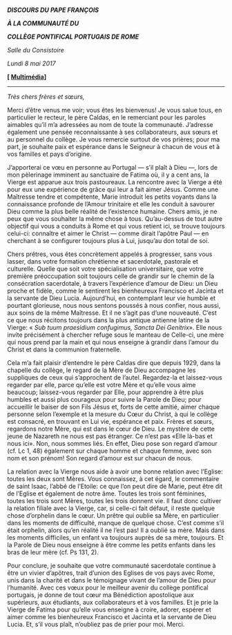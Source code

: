 ***DISCOURS DU PAPE FRANÇOIS***

***À LA COMMUNAUTÉ DU***

***COLLÈGE PONTIFICAL PORTUGAIS DE ROME***

*Salle du Consistoire*

*Lundi 8 mai 2017*

**\[ [Multimédia](http://w2.vatican.va/content/francesco/es/events/event.dir.html/content/vaticanevents/es/2017/5/8/pontificio-collegioportoghese.html)\]**

* * *

*Très chers frères et sœurs,*

Merci d’être venus me voir; vous êtes les bienvenus! Je vous salue tous, en particulier le recteur, le père Caldas, en le remerciant pour les paroles aimables qu’il m’a adressées au nom de toute la communauté. J’adresse également une pensée reconnaissante à ses collaborateurs, aux sœurs et au personnel du collège. Je vous remercie surtout de vos prières; pour ma part, je souhaite paix et espérance dans le Seigneur à chacun de vous et à vos familles et pays d’origine.

J’apporterai ce vœu en personne au Portugal — s’il plaît à Dieu —, lors de mon pèlerinage imminent au sanctuaire de Fatima où, il y a cent ans, la Vierge est apparue aux trois pastoureaux. La rencontre avec la Vierge a été pour eux une expérience de grâce qui leur a fait aimer Jésus. Comme une Maîtresse tendre et compétente, Marie introduit les petits voyants dans la connaissance profonde de l’Amour trinitaire et elle les conduit à savourer Dieu comme la plus belle réalité de l’existence humaine. Chers amis, je ne peux que vous souhaiter la même chose à tous. Qu’au-dessus de tout autre objectif qui vous a conduits à Rome et qui vous retient ici, se trouve toujours celui-ci: connaître et aimer le Christ — comme dirait l’apôtre Paul — en cherchant à se configurer toujours plus à Lui, jusqu’au don total de soi.

Chers prêtres, vous êtes concrètement appelés à progresser, sans vous lasser, dans votre formation chrétienne et sacerdotale, pastorale et culturelle. Quelle que soit votre spécialisation universitaire, que votre première préoccupation soit toujours celle de grandir sur le chemin de la consécration sacerdotale, à travers l’expérience d’amour de Dieu: un Dieu proche et fidèle, comme le sentirent les bienheureux Francisco et Jacinta et la servante de Dieu Lucia. Aujourd’hui, en contemplant leur vie humble et pourtant glorieuse, nous nous sentons poussés à nous confier, nous aussi, aux soins de la même Maîtresse. Et il ne s’agit pas d’une nouveauté. C’est ce que nous récitons toujours dans la plus antique antienne latine de la Vierge: « *Sub tuum praesidium confugimus, Sancta Dei Genitrix*». Elle nous invite précisément à chercher refuge sous le manteau de Celle-ci, une mère qui nous prend par la main et qui nous enseigne à grandir dans l’amour du Christ et dans la communion fraternelle.

Cela m’a fait plaisir d’entendre le père Caldas dire que depuis 1929, dans la chapelle du collège, le regard de la Mère de Dieu accompagne les suppliques de ceux qui s’approchent de l’autel. Regardez-la et laissez-vous regarder par elle, parce qu’elle est votre Mère et qu’elle vous aime beaucoup; laissez-vous regarder par Elle, pour apprendre à être plus humbles et aussi plus courageux pour suivre la Parole de Dieu; pour accueillir le baiser de son Fils Jésus et, forts de cette amitié, aimer chaque personne selon l’exemple et la mesure du Cœur du Christ, à qui le collège est consacré, en trouvant en Lui vie, espérance et paix. Frères et sœurs, regardons notre Mère, qui est dans le cœur de Dieu. Le mystère de cette jeune de Nazareth ne nous est pas étranger. Ce n’est pas «Elle là-bas et nous ici». Non, nous sommes liés. En effet, Dieu pose son regard d’amour (cf. Lc 1, 48) également sur chaque homme et chaque femme, avec son nom et son prénom! Son regard d’amour est sur chacun de nous.

La relation avec la Vierge nous aide à avoir une bonne relation avec l’Eglise: toutes les deux sont Mères. Vous connaissez, à cet égard, le commentaire de saint Isaac, l’abbé de l’Etoile: ce que l’on peut dire de Marie, peut être dit de l’Eglise et également de notre âme. Toutes les trois sont féminines, toutes les trois sont Mères, toutes les trois donnent vie. Il faut donc cultiver la relation filiale avec la Vierge, car, si celle-ci fait défaut, il reste quelque chose d’orphelin dans le cœur. Un prêtre qui oublie sa Mère, en particulier dans les moments de difficulté, manque de quelque chose. C’est comme s’il était orphelin, alors qu’en réalité il ne l’est pas! Il a oublié sa mère. Mais dans les moments difficiles, un enfant va toujours auprès de sa mère, toujours. Et la Parole de Dieu nous enseigne à être comme les petits enfants dans les bras de leur mère (cf. Ps 131, 2).

Pour conclure, je souhaite que votre communauté sacerdotale continue à être un vivier d’apôtres, trait d’union des Eglises de vos pays avec Rome, unis dans la charité et dans le témoignage vivant de l’amour de Dieu pour l’humanité. Avec ces vœux pour le meilleur avenir du collège pontifical portugais, je donne de tout cœur ma Bénédiction apostolique aux supérieurs, aux étudiants, aux collaborateurs et à vos familles. Et je prie la Vierge de Fatima pour qu’elle vous enseigne à croire, adorer, espérer et aimer comme les bienheureux Francisco et Jacinta et la servante de Dieu Lucia. Et, s’il vous plaît, n’oubliez pas de prier pour moi. Merci.